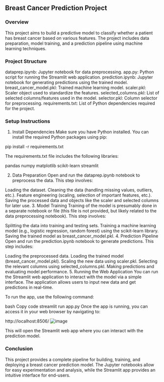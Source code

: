 ## Breast Cancer Prediction Project


### Overview


This project aims to build a predictive model to classify whether a patient has breast cancer based on various features. The project includes data preparation, model training, and a prediction pipeline using machine learning techniques.

### Project Structure


dataprep.ipynb: Jupyter notebook for data preprocessing.
app.py: Python script for running the Streamlit web application.
prediction.ipynb: Jupyter notebook for generating predictions using the trained model.
breast_cancer_model.pkl: Trained machine learning model.
scaler.pkl: Scaler object used to standardize the features.
selected_columns.pkl: List of selected columns/features used in the model.
selector.pkl: Column selector for preprocessing.
requirements.txt: List of Python dependencies required for the project.

### Setup Instructions

1. Install Dependencies
Make sure you have Python installed. You can install the required Python packages using pip:


pip install -r requirements.txt

The requirements.txt file includes the following libraries:

pandas
numpy
matplotlib
scikit-learn
streamlit

2. Data Preparation
Open and run the dataprep.ipynb notebook to preprocess the data. This step involves:

Loading the dataset.
Cleaning the data (handling missing values, outliers, etc.).
Feature engineering (scaling, selection of important features, etc.).
Saving the processed data and objects like the scaler and selected columns for later use.
3. Model Training
Training of the model is presumably done in a separate notebook or file (this file is not provided, but likely related to the data preprocessing notebook). This step involves:

Splitting the data into training and testing sets.
Training a machine learning model (e.g., logistic regression, random forest) using the scikit-learn library.
Saving the trained model as breast_cancer_model.pkl.
4. Prediction Pipeline
Open and run the prediction.ipynb notebook to generate predictions. This step includes:

Loading the preprocessed data.
Loading the trained model (breast_cancer_model.pkl).
Scaling the new data using scaler.pkl.
Selecting the relevant columns using selected_columns.pkl.
Making predictions and evaluating model performance.
5. Running the Web Application
You can run the Streamlit web application to interact with the model via a simple interface. The application allows users to input new data and get predictions in real-time.

To run the app, use the following command:

bash
Copy code
streamlit run app.py
Once the app is running, you can access it in your web browser by navigating to:

http://localhost:8506/
![image](https://github.com/user-attachments/assets/99f1c14b-a763-496c-abd2-129e7603f873)


This will open the Streamlit web app where you can interact with the prediction model.

### Conclusion
This project provides a complete pipeline for building, training, and deploying a breast cancer prediction model. The Jupyter notebooks allow for easy experimentation and analysis, while the Streamlit app provides an intuitive interface for end-users.

















